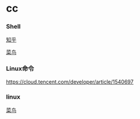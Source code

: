 # cc

### Shell

[知乎](https://zhuanlan.zhihu.com/p/102176365)

[菜鸟](https://www.runoob.com/linux/linux-shell-include-file.html)

### Linux命令

https://cloud.tencent.com/developer/article/1540697

### linux

[菜鸟](https://www.runoob.com/linux/linux-filesystem.html)
